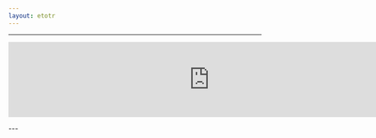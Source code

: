```yaml
---
layout: etotr
---
```

---
<p id="top"><iframe src="https://docs.google.com/gview?url={{ site.etotr_url }}/2017/TOTR_2017_11.pdf&embedded=true" width="800" height="auto" frameborder="0" allowfullscreen="true" mozallowfullscreen="true" webkitallowfullscreen="true"></iframe></p>
---
